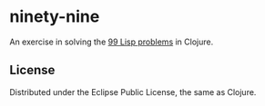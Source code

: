 # ninety-nine

An exercise in solving the
[99 Lisp problems](http://www.ic.unicamp.br/~meidanis/courses/mc336/2006s2/funcional/L-99_Ninety-Nine_Lisp_Problems.html)
in Clojure.

## License

Distributed under the Eclipse Public License, the same as Clojure.
